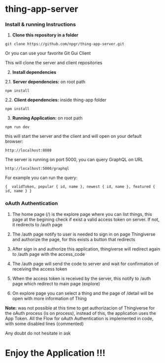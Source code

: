 # thing-app-server

### Install & running Instructions

1. **Clone this repository in a folder**

  ` git clone https://github.com/npgr/thing-app-server.git `

  Or you can use your favorite Git Gui Client

  This will clone the server and client repositories

2. **Install dependencies**

2.1. **Server dependencies:** on root path

  ` npm install `

2.2. **Client dependencies:** inside thing-app folder

  ` npm install `

3. **Running Application:** on root path

  ` npm run dev `

  this will start the server and the client and will open on your default browser:

  ` http://localhost:8080 `
  
  The server is running on port 5000, you can query GraphQL on URL
  
  ` http://localhost:5000/graphql `
  
  For example you can run the query:
  
  `{ 
    validToken,
    popular { id, name },
    newest { id, name },
    featured { id, name }
  }`


### oAuth Authentication

  1. The home page (/) is the explore page where you can list things, this page at the begining check if exist a valid access token on server. If not, it redirects to /auth page
  
  2. The /auth page notify to user is needed to sign in on page Thingiverse and authorize the page, for this exists a button that redirects
  
  3. After sign in and authorize this application, thingiverse will redirect again to /auth page with the access_code
  
  4. The /auth page will send the code to server and wait for confirmation of receiving the access token
  
  5. When the access token is received by the server, this notify to /auth page which redirect to main page (explore)
  
  6. On explore page you can select a thing and the page of /detail will be open with more information of Thing
  
  
 **Note:** was not possible at this time to get authorizacion of Thingiverse for the oAuth process (is on process), instead of this, the application uses the App Token. All the Flow for oAuth Authentication is implemented in code, with some disabled lines (commented)
 
 Any doubt do not hesitate in ask
 
 # Enjoy the Application !!! #
